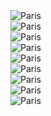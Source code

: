 <img src="Datasets/readme/img1.jpg" alt="Paris" class="center">
<br>
<img src="Datasets/readme/img2.jpg" alt="Paris" class="center">
<br>
<img src="Datasets/readme/img3.jpg" alt="Paris" class="center">
<br>
<img src="Datasets/readme/img4.jpg" alt="Paris" class="center">
<br>
<img src="Datasets/readme/img5.jpg" alt="Paris" class="center">
<br>
<img src="Datasets/readme/img6.jpg" alt="Paris" class="center">
<br>
<img src="Datasets/readme/img7.jpg" alt="Paris" class="center">
<br>
<img src="Datasets/readme/img8.jpg" alt="Paris" class="center">
<br>
<img src="Datasets/readme/img9.jpg" alt="Paris" class="center">







<br>
